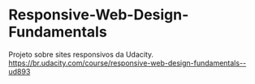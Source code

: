 # Responsive-Web-Design-Fundamentals

Projeto sobre sites responsivos da Udacity.<br/>
https://br.udacity.com/course/responsive-web-design-fundamentals--ud893
